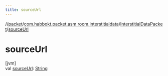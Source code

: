 ```yaml
---
title: sourceUrl
---
```

//[packet](../../../index.html)/[com.habbokt.packet.asm.room.interstitialdata](../index.html)/[InterstitialDataPacket](index.html)/[sourceUrl](source-url.html)



# sourceUrl



[jvm]\
val [sourceUrl](source-url.html): [String](https://kotlinlang.org/api/latest/jvm/stdlib/kotlin/-string/index.html)




